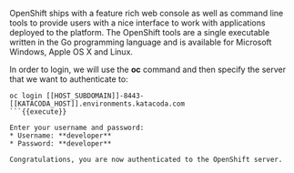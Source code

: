 OpenShift ships with a feature rich web console as well as command line tools
to provide users with a nice interface to work with applications deployed to the
platform. The OpenShift tools are a single executable written in the Go
programming language and is available for Microsoft Windows, Apple OS X and Linux.

In order to login, we will use the **oc** command and then specify the server that we
want to authenticate to:

```
oc login [[HOST_SUBDOMAIN]]-8443-[[KATACODA_HOST]].environments.katacoda.com
```{{execute}}

Enter your username and password:
* Username: **developer**
* Password: **developer**

Congratulations, you are now authenticated to the OpenShift server.